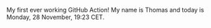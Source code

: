 My first ever working GitHub Action!
My name is Thomas and today is Monday, 28 November, 19:23 CET. 
